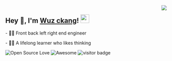 <!--
### Hi👋 I am <a href="http://www.wuzq.fun">wuz</a>&nbsp;&nbsp;<img style="width:27px;" src="https://user-images.githubusercontent.com/5679180/79618120-0daffb80-80be-11ea-819e-d2b0fa904d07.gif"></img>
<div align="left"> <img height="137px" src="https://github-readme-stats.vercel.app/api?username=iamwuz&hide_title=true&hide_border=true&show_icons=trueline_height=21&text_color=000&icon_color=000&theme=defaultValue" /> </div>

-->
<img align="right" src="https://github-readme-stats.vercel.app/api?username=iamwuz&show_icons=true&hide_border=true&icon_color=586069&title_color=a0a9af">
<h2>  Hey 👋, I'm <a href="http://www.wuzq.fun" target="_blank">Wuz ckang</a>! <img src="https://user-images.githubusercontent.com/5679180/79618120-0daffb80-80be-11ea-819e-d2b0fa904d07.gif" width="27px"></h2>
<p>- 👨‍💻 Front back left right end engineer </p>
<p>- 👨‍🎓 A lifelong learner who likes thinking </p>

![Open Source Love](https://badges.frapsoft.com/os/v2/open-source.svg?v=103)
![Awesome](https://cdn.rawgit.com/sindresorhus/awesome/d7305f38d29fed78fa85652e3a63e154dd8e8829/media/badge.svg)
![visitor badge](https://visitor-badge.glitch.me/badge?page_id=iamwuz.visitor-badge&left_color=red&right_color=black) 


<!--
<div align="left"> <img src="https://metrics.lecoq.io/iamwuz?template=classic&config.timezone=Asia%2FShanghai"> </div>
<br><br>
<div align="left" dir="auto">
    <a href="https://www.wuzq.fun" rel="nofollow" target="_blank"><img src="https://camo.githubusercontent.com/f17341d1f14e1905e9ef86a3108ab64f9beb940a9ea48fcd68d8cb91ada0044f/68747470733a2f2f696d672e736869656c64732e696f2f62616467652f576562736974652de58d9ae5aea22d626c7565" data-canonical-src="https://img.shields.io/badge/Website-博客-blue" style="max-width: 100%;"></a> 
    <a href="https://www.youtube.com/@user-xe8ko1lr5f/featured" rel="nofollow" target="_blank"><img src="https://camo.githubusercontent.com/8543581b3be7b694975f425605dc21b5e054864566a940ad9ac61c8b2acc0861/68747470733a2f2f696d672e736869656c64732e696f2f62616467652f596f75547562652de6b2b9e7aea12d633332313336" data-canonical-src="https://img.shields.io/badge/YouTube-油管-c32136" style="max-width: 100%;"></a> 
    <a href="https://space.bilibili.com/349210173/" rel="nofollow" target="_blank"><img src="https://camo.githubusercontent.com/b1eef5b46962c08cac3e579d9295ed12752bf058de1a30260d17664a23b5e94f/68747470733a2f2f696d672e736869656c64732e696f2f62616467652f42696c6962696c692d42e7ab992d666636396234" data-canonical-src="https://img.shields.io/badge/Bilibili-B站-ff69b4" style="max-width: 100%;"></a> 
    <a href="https://blog.csdn.net/qq_35763045" rel="nofollow" target="_blank"><img src="https://camo.githubusercontent.com/6d46a09f75cd1296ac40b6403c33cc4be64e85200516b7d575ad8eddbdbd2eea/68747470733a2f2f696d672e736869656c64732e696f2f62616467652f4353444e2de8aebae59d9b2d633332313336" data-canonical-src="https://img.shields.io/badge/CSDN-论坛-c32136" style="max-width: 100%;"></a> 
  </div>
-->

<!--
**iamwuz/iamwuz** is a ✨ _special_ ✨ repository because its `README.md` (this file) appears on your GitHub profile.

Here are some ideas to get you started:

- 🔭 I’m currently working on ...
- 🌱 I’m currently learning ...
- 👯 I’m looking to collaborate on ...
- 🤔 I’m looking for help with ...
- 💬 Ask me about ...
- 📫 How to reach me: ...
- 😄 Pronouns: ...
- ⚡ Fun fact: ...
-->
